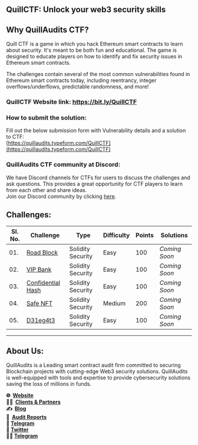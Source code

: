 ## QuillCTF: Unlock your web3 security skills

## Why **QuillAudits CTF?**

Quill CTF is a game in which you hack Ethereum smart contracts to learn about security. It's meant to be both fun and educational. The game is designed to educate players on how to identify and fix security issues in Ethereum smart contracts.

The challenges contain several of the most common vulnerabilities found in Ethereum smart contracts today, including reentrancy, integer overflows/underflows, predictable randomness, and more!

### QuillCTF Website link: https://bit.ly/QuillCTF

### How to submit the solution:
Fill out the below submission form with Vulnerability details and a solution to CTF:   
[https://quillaudits.typeform.com/QuillCTF](https://quillaudits.typeform.com/QuillCTF)

### QuillAudits CTF community at Discord:
We have Discord channels for CTFs for users to discuss the challenges and ask questions. This provides a great opportunity for CTF players to learn from each other and share ideas.   
Join our Discord community by clicking [here](https://discord.com/invite/b7XVMcxD).

## Challenges:

| Sl. No.  | Challenge  | Type              | Difficulty | Points  | Solutions |
|---------|------------|-------------------|------------|---------| ---------|
| 01.     | [Road Block](/challenges/solidity-security/road-block.sol) | Solidity Security | Easy     | 100      | *Coming Soon* |
| 02.     | [VIP Bank](/challenges/solidity-security/vipBank.sol) | Solidity Security | Easy     | 100      | *Coming Soon* |
| 03.     | [Confidential Hash](/challenges/solidity-security/confidentialHash.sol) | Solidity Security | Easy     | 100      | *Coming Soon* |
| 04.     | [Safe NFT](/challenges/solidity-security/safeNFT.sol) | Solidity Security | Medium     | 200      | *Coming Soon* |
| 05.     | [D31eg4t3](https://quillctf.super.site/challenges/quillctf-challenges/d31eg4t3) | Solidity Security | Easy | 100 | *Coming Soon* |


---

## About Us:
QuillAudits is a Leading smart contract audit firm committed to securing Blockchain projects with cutting-edge Web3 security solutions. QuillAudits is well-equipped with tools and expertise to provide cybersecurity solutions saving the loss of millions in funds.

**🌐  [Website](https://audits.quillhash.com/smart-contract-audit)**   
**👨‍💻  [Clients & Partners](https://audits.quillhash.com/clients-and-partners)**    
**✍️  [Blog](https://blog.quillhash.com/)**   
**📑  [Audit Reports](https://github.com/Quillhash/QuillAudit_Reports)**   
**📩 [Telegram](https://t.me/quillaudits_official)**     
**📨 [Twitter](https://twitter.com/QuillAudits)**   
**🧑‍💻 [Telegram](http://t.me/QuillAudits)**   
